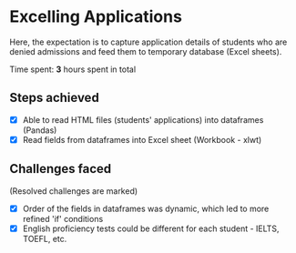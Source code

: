 # Excelling Applications  
Here, the expectation is to capture application details of students who are denied admissions and feed them to temporary database (Excel sheets).

Time spent: **3** hours spent in total

## Steps achieved

- [X] Able to read HTML files (students' applications) into dataframes (Pandas)
- [X] Read fields from dataframes into Excel sheet (Workbook - xlwt)

## Challenges faced 
(Resolved challenges are marked)

- [X] Order of the fields in dataframes was dynamic, which led to more refined 'if' conditions
- [X] English proficiency tests could be different for each student - IELTS, TOEFL, etc.
